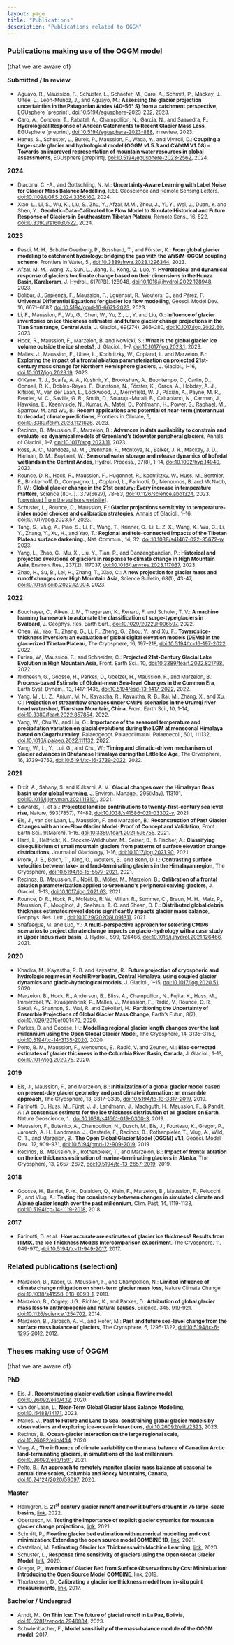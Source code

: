 ```yaml
---
layout: page
title: "Publications"
description: "Publications related to OGGM"
---
```


### Publications making use of the OGGM model

(that we are aware of)

**Submitted / In review**

- <small> Aguayo, R., Maussion, F., Schuster, L., Schaefer, M., Caro, A., Schmitt, P., Mackay, J., Ultee, L., Leon-Muñoz, J., and Aguayo, M.: **Assessing the glacier projection uncertainties in the Patagonian Andes (40–56° S) from a catchment perspective**, EGUsphere [preprint], [doi:10.5194/egusphere-2023-232](https://doi.org/10.5194/egusphere-2023-2325), 2023.</small>
- <small> Caro, A., Condom, T., Rabatel, A., Champollion, N., García, N., and Saavedra, F.: **Hydrological Response of Andean Catchments to Recent Glacier Mass Loss**, EGUsphere [preprint], [doi:10.5194/egusphere-2023-888](https://doi.org/10.5194/egusphere-2023-888), in review, 2023.</small>
- <small> Hanus, S., Schuster, L., Burek, P., Maussion, F., Wada, Y., and Viviroli, D.: **Coupling a large-scale glacier and hydrological model (OGGM v1.5.3 and CWatM V1.08) – Towards an improved representation of mountain water resources in global assessments**, EGUsphere [preprint], [doi:10.5194/egusphere-2023-2562](https://doi.org/10.5194/egusphere-2023-2562), 2024.</small>

**2024**

- <small> Diaconu, C. -A., and Gottschling, N. M.: **Uncertainty-Aware Learning with Label Noise for Glacier Mass Balance Modelling**, IEEE Geoscience and Remote Sensing Letters, [doi:10.1109/LGRS.2024.3356160](https://doi.org/10.1109/LGRS.2024.3356160), 2024.</small>
- <small> Xiao, L., Li, S., Wu, K., Liu, S., Zhu, Y., Afzal, M.M., Zhou, J., Yi, Y., Wei, J., Duan, Y. and Shen, Y.: **Geodetic-Data-Calibrated Ice Flow Model to Simulate Historical and Future Response of Glaciers in Southeastern Tibetan Plateau**, Remote Sens., 16, 522, [doi:10.3390/rs16030522](https://doi.org/10.3390/rs16030522), 2024.</small>

**2023**

- <small> Pesci, M. H., Schulte Overberg, P., Bosshard, T., and Förster, K.: **From global glacier modeling to catchment hydrology: bridging the gap with the WaSiM-OGGM coupling scheme**, Frontiers in Water, 5., [doi:10.3389/frwa.2023.1296344](https://doi.org/10.3389/frwa.2023.1296344), 2023.</small>
- <small> Afzal, M. M., Wang, X., Sun, L., Jiang, T., Kong, Q., Luo, Y: **Hydrological and dynamical response of glaciers to climate change based on their dimensions in the Hunza Basin, Karakoram**, J. Hydrol., 617(PB), 128948, [doi:10.1016/j.jhydrol.2022.128948](https://doi.org/10.1016/j.jhydrol.2022.128948), 2023.</small>
- <small> Bolibar, J., Sapienza, F., Maussion, F., Lguensat, R., Wouters, B., and Pérez, F.: **Universal Differential Equations for glacier ice flow modelling**, Geosci. Model Dev., 16, 6671–6687, [doi:10.5194/gmd-16-6671-2023](https://doi.org/10.5194/gmd-16-6671-2023), 2023.</small>
- <small> Li, F., Maussion, F., Wu, G., Chen, W., Yu, Z., Li, Y. and Liu, G.: **Influence of glacier inventories on ice thickness estimates and future glacier change projections in the Tian Shan range, Central Asia**, J. Glaciol., 69(274), 266–280, [doi:10.1017/jog.2022.60](https://doi.org/10.1017/jog.2022.60), 2023.</small>
- <small> Hock, R., Maussion, F., Marzeion, B. and Nowicki, S.: **What is the global glacier ice volume outside the ice sheets?**, J. Glaciol., 1–7, [doi:10.1017/jog.2023.1](https://doi.org/10.1017/jog.2023.1), 2023.</small>
- <small> Malles, J., Maussion, F., Ultee, L., Kochtitzky, W., Copland, L. and Marzeion, B.: **Exploring the impact of a frontal ablation parameterization on projected 21st-century mass change for Northern Hemisphere glaciers**, J. Glaciol., 1–16, [doi:10.1017/jog.2023.19](https://doi.org/10.1017/jog.2023.19), 2023.</small>
- <small> O'Kane, T. J., Scaife, A. A., Kushnir, Y., Brookshaw, A., Buontempo, C., Carlin, D., Connell, R. K., Doblas-Reyes, F., Dunstone, N., Förster, K., Graça, A., Hobday, A. J., Kitsios, V., van der Laan, L., Lockwood, J., Merryfield, W. J., Paxian, A., Payne, M. R., Reader, M. C., Saville, G. R., Smith, D., Solaraju-Murali, B., Caltabiano, N., Carman, J., Hawkins, E., Keenlyside, N., Kumar, A., Matei, D., Pohlmann, H., Power, S., Raphael, M., Sparrow, M. and Wu, B.: **Recent applications and potential of near-term (interannual to decadal) climate predictions**, Frontiers in Climate, 5, [doi:10.3389/fclim.2023.1121626](https://doi.org/10.3389/fclim.2023.1121626), 2023.</small>
- <small> Recinos, B., Maussion, F., Marzeion, B.: **Advances in data availability to constrain and evaluate ice dynamical models of Greenland’s tidewater peripheral glaciers**, Annals of Glaciol., 1–7, [doi:10.1017/aog.2023.11](https://doi.org/10.1017/aog.2023.11), 2023.</small>
- <small> Ross, A. C., Mendoza, M. M., Drenkhan, F., Montoya, N., Baiker, J. R., Mackay, J. D., Hannah, D. M., Buytaert, W.: **Seasonal water storage and release dynamics of bofedal wetlands in the Central Andes**, Hydrol. Process., 37(8), 1–14, [doi:10.1002/hyp.14940](https://doi.org/10.1002/hyp.14940), 2023.</small>
- <small> Rounce, D. R., Hock, R., Maussion, F., Hugonnet, R., Kochtitzky, W., Huss, M., Berthier, E., Brinkerhoff, D., Compagno, L., Copland, L., Farinotti, D., Menounos, B. and McNabb, R. W.: **Global glacier change in the 21st century: Every increase in temperature matters**, Science (80-. )., 379(6627), 78–83, [doi:10.1126/science.abo1324](https://doi.org/10.1126/science.abo1324), 2023. [[download from the authors website](https://www.cmu.edu/cee/people/faculty/rounce.html)].</small>
- <small> Schuster, L., Rounce, D., Maussion, F.: **Glacier projections sensitivity to temperature-index model choices and calibration strategies**, Annals of Glaciol., 1–16, [doi:10.1017/aog.2023.57](https://doi.org/10.1017/aog.2023.57), 2023.</small>
- <small> Tang, S., Vlug, A., Piao, S., Li, F., Wang, T., Krinner, G., Li, L. Z. X., Wang, X., Wu, G., Li, Y., Zhang, Y., Xu, H., and Yao, T.: **Regional and tele-connected impacts of the Tibetan Plateau surface darkening.**, Nat. Commun., 14, 32, [doi:10.1038/s41467-022-35672-w](https://doi.org/10.1038/s41467-022-35672-w), 2023.</small>
- <small> Yang, L., Zhao, G., Mu, X., Liu, Y., Tian, P., and Danzengbandian, P.: **Historical and projected evolutions of glaciers in response to climate change in High Mountain Asia**, Environ. Res., 237(2), 117037, [doi:10.1016/j.envres.2023.117037](https://doi.org/10.1016/j.envres.2023.117037), 2023. </small>
- <small> Zhao, H., Su, B., Lei, H., Zhang, T., Xiao, C.: **A new projection for glacier mass and runoff changes over High Mountain Asia**, Science Bulletin, 68(1), 43-47, [doi:10.1016/j.scib.2022.12.004](https://doi.org/10.1016/j.scib.2022.12.004), 2023.</small>


**2022**

- <small> Bouchayer, C., Aiken, J. M., Thøgersen, K., Renard, F. and Schuler, T. V.: **A machine learning framework to automate the classification of surge‐type glaciers in Svalbard**, J. Geophys. Res. Earth Surf., [doi:10.1029/2022JF006597](https://doi.org/10.1029/2022JF006597), 2022.</small>
- <small> Chen, W., Yao, T., Zhang, G., Li, F., Zheng, G., Zhou, Y., and Xu, F.: **Towards ice-thickness inversion: an evaluation of global digital elevation models (DEMs) in the glacierized Tibetan Plateau**, The Cryosphere, 16, 197–218, [doi:10.5194/tc-16-197-2022](https://doi.org/10.5194/tc-16-197-2022), 2022.</small>
- <small> Furian, W., Maussion, F., and Schneider, C.: **Projected 21st-Century Glacial Lake Evolution in High Mountain Asia**, Front. Earth Sci., 10, [doi:10.3389/feart.2022.821798](https://doi.org/10.3389/feart.2022.821798), 2022.</small>
- <small> Nidheesh, G., Goosse, H., Parkes, D., Goelzer, H., Maussion, F., and Marzeion, B.: **Process-based Estimate of Global-mean Sea-level Changes in the Common Era**, Earth Syst. Dynam., 13, 1417–1435, [doi:10.5194/esd-13-1417-2022](https://doi.org/10.5194/esd-13-1417-2022), 2022.</small>
- <small> Yang, M., Li, Z., Anjum, M. N., Kayastha, R., Kayastha, R. B., Rai, M., Zhang, X., and Xu, C.: **Projection of streamflow changes under CMIP6 scenarios in the Urumqi river head watershed, Tianshan Mountain, China**, Front. Earth Sci., 10, 1-14, [doi:10.3389/feart.2022.857854](https://doi.org/10.3389/feart.2022.857854), 2022. </small>
- <small> Yang, W., Chu W., and Liu, G.: **Importance of the seasonal temperature and precipitation variation on glacial evolutions during the LGM at monsoonal Himalaya based on Cogarbu valley**, Palaeogeogr. Palaeoclimatol. Palaeoecol., 601, 111132, [doi:10.1016/j.palaeo.2022.111132](https://doi.org/10.1016/j.palaeo.2022.111132), 2022. </small>
- <small> Yang, W., Li, Y., Lui, G., and Chu, W.: **Timing and climatic-driven mechanisms of glacier advances in Bhutanese Himalaya during the Little Ice Age**, The Cryosphere, 16, 3739–3752, [doi:10.5194/tc-16-3739-2022](https://doi.org/10.5194/tc-16-3739-2022), 2022. </small>

**2021**

- <small> Dixit, A., Sahany, S. and Kulkarni, A. V.: **Glacial changes over the Himalayan Beas basin under global warming**, J. Environ. Manage., 295(May), 113101, [doi:10.1016/j.jenvman.2021.113101](https://doi.org/10.1016/j.jenvman.2021.113101), 2021.</small>
- <small> Edwards, T. et al.: **Projected land ice contributions to twenty-first-century sea level rise**, Nature, 593(7857), 74–82, [doi:10.1038/s41586-021-03302-y](https://doi.org/10.1038/s41586-021-03302-y), 2021.</small>
- <small> Eis, J., van der Laan, L., Maussion, F. and Marzeion, B.: **Reconstruction of Past Glacier Changes with an Ice-Flow Glacier Model: Proof of Concept and Validation**, Front. Earth Sci., 9(March), 1–16, [doi:10.3389/feart.2021.595755](https://doi.org/10.3389/feart.2021.595755), 2021.</small>
- <small> Hartl, L., Helfricht, K., Stocker-Waldhuber, M., Seiser, B., & Fischer, A.: **Classifying disequilibrium of small mountain glaciers from patterns of surface elevation change distributions**, Journal of Glaciology, 1-16, [doi:10.1017/jog.2021.90](https://doi.org/10.1017/jog.2021.90), 2021.</small>
- <small> Pronk, J. B., Bolch, T., King, O., Wouters, B., and Benn, D. I.: **Contrasting surface velocities between lake- and land-terminating glaciers in the Himalayan region**, The Cryosphere, [doi:10.5194/tc-15-5577-2021](https://doi.org/10.5194/tc-15-5577-2021), 2021.</small>
- <small> Recinos, B., Maussion, F., Noël, B., Möller, M., Marzeion, B.: **Calibration of a frontal ablation parameterization applied to Greenland's peripheral calving glaciers**, J. Glaciol., 1–13, [doi:10.1017/jog.2021.63](https://doi.org/10.1017/jog.2021.63), 2021.</small>
- <small> Rounce, D. R., Hock, R., McNabb, R. W., Millan, R., Sommer, C., Braun, M. H., Malz, P., Maussion, F., Mouginot, J., Seehaus, T. C. and Shean, D. E.: **Distributed global debris thickness estimates reveal debris significantly impacts glacier mass balance**, Geophys. Res. Lett., [doi:10.1029/2020GL091311](https://doi.org/10.1029/2020GL091311), 2021.</small>
- <small> Shafeeque, M. and Luo, Y.: **A multi-perspective approach for selecting CMIP6 scenarios to project climate change impacts on glacio-hydrology with a case study in Upper Indus river basin**, J. Hydrol., 599, 126466, [doi:10.1016/j.jhydrol.2021.126466](https://doi.org/10.1016/j.jhydrol.2021.126466), 2021.</small>

**2020**

- <small> Khadka, M., Kayastha, R. B. and Kayastha, R.: **Future projection of cryospheric and hydrologic regimes in Koshi River basin, Central Himalaya, using coupled glacier dynamics and glacio-hydrological models**, J. Glaciol., 1–15, [doi:10.1017/jog.2020.51](https://doi.org/10.1017/jog.2020.51), 2020.</small>
- <small> Marzeion, B., Hock, R., Anderson, B., Bliss, A., Champollion, N., Fujita, K., Huss, M., Immerzeel, W., Kraaijenbrink, P., Malles, J., Maussion, F., Radić, V., Rounce, D. R., Sakai, A., Shannon, S., Wal, R. and Zekollari, H.: **Partitioning the Uncertainty of Ensemble Projections of Global Glacier Mass Change**, Earth’s Futur., 8(7), [doi:10.1029/2019ef001470](https://doi.org/10.1029/2019ef001470), 2020.</small>
- <small> Parkes, D. and Goosse, H.: **Modelling regional glacier length changes over the last millennium using the Open Global Glacier Model**, The Cryosphere, 14, 3135–3153, [doi:10.5194/tc-14-3135-2020](https://doi.org/10.5194/tc-14-3135-2020), 2020.</small>
- <small> Pelto, B. M., Maussion, F., Menounos, B., Radić, V. and Zeuner, M.: **Bias-corrected estimates of glacier thickness in the Columbia River Basin, Canada**, J. Glaciol., 1–13, [doi:10.1017/jog.2020.75](https://doi.org/10.1017/jog.2020.75), 2020.</small>

**2019**

- <small> Eis, J., Maussion, F., and Marzeion, B.: **Initialization of a global glacier model based on present-day glacier geometry and past climate information: an ensemble approach**, The Cryosphere, 13, 3317–3335, [doi:10.5194/tc-13-3317-2019](https://doi.org/10.5194/tc-13-3317-2019), 2019.</small>
- <small> Farinotti, D., Huss, M., Fürst, J. J., Landmann, J., Machguth, H., Maussion, F., & Pandit, A.: **A consensus estimate for the ice thickness distribution of all glaciers on Earth**, Nature Geoscience, 1., [doi:10.1038/s41561-019-0300-3](https://doi.org/10.1038/s41561-019-0300-3), 2019.</small>
- <small> Maussion, F., Butenko, A., Champollion, N., Dusch, M., Eis, J., Fourteau, K., Gregor, P., Jarosch, A. H., Landmann, J., Oesterle, F., Recinos, B., Rothenpieler, T., Vlug, A., Wild, C. T., and Marzeion, B.: **The Open Global Glacier Model (OGGM) v1.1**, Geosci. Model Dev., 12, 909-931, [doi:10.5194/gmd-12-909-2019](https://doi.org/10.5194/gmd-12-909-2019), 2019.</small>
- <small> Recinos, B., Maussion, F., Rothenpieler, T., and Marzeion, B.: **Impact of frontal ablation on the ice thickness estimation of marine-terminating glaciers in Alaska**, The Cryosphere, 13, 2657–2672, [doi:10.5194/tc-13-2657-2019](https://doi.org/10.5194/tc-13-2657-2019), 2019.</small>

**2018**

- <small> Goosse, H., Barriat, P.-Y., Dalaiden, Q., Klein, F., Marzeion, B., Maussion, F., Pelucchi, P., and Vlug, A.: **Testing the consistency between changes in simulated climate and Alpine glacier length over the past millennium**, Clim. Past, 14, 1119-1133, [doi:10.5194/cp-14-1119-2018](https://doi.org/10.5194/cp-14-1119-2018), 2018.</small>

**2017**

- <small> Farinotti, D. et al.:  **How accurate are estimates of glacier ice thickness? Results from ITMIX, the Ice Thickness Models Intercomparison eXperiment**, The Cryosphere, 11, 949-970, [doi:10.5194/tc-11-949-2017](https://doi.org/10.5194/tc-11-949-2017), 2017.</small>


### Related publications (selection)

- <small> Marzeion, B., Kaser, G., Maussion, F., and Champollion, N.: **Limited influence of climate change mitigation on short-term glacier mass loss**, Nature Climate Change, [doi:10.1038/s41558-018-0093-1](https://doi.org/10.1038/s41558-018-0093-1), 2018. </small>
- <small> Marzeion, B., Cogley, J.G., Richter, K., and Parkes, D.: **Attribution of global glacier mass loss to anthropogenic and natural causes**, Science, 345, 919-921, [doi:10.1126/science.1254702](https://doi.org/10.1126/science.1254702), 2014. </small>
- <small> Marzeion, B., Jarosch, A. H., and Hofer, M.: **Past and future sea-level change from the surface mass balance of glaciers**, The Cryosphere, 6, 1295-1322, [doi:10.5194/tc-6-1295-2012](https://doi.org/10.5194/tc-6-1295-2012), 2012. </small>

### Theses making use of OGGM

(that we are aware of)

**PhD**

- <small> Eis, J., **Reconstructing glacier evolution using a flowline model**, [doi:10.26092/elib/432](http://dx.doi.org/10.26092/elib/432), 2020. </small>
- <small> van der Laan, L., **Near-Term Global Glacier Mass Balance Modelling**, [doi:10.15488/14171](https://doi.org/10.15488/14171), 2023. </small>
- <small> Malles, J., **Past to Future and Land to Sea: constraining global glacier models by observations and exploring ice-ocean interactions**, [doi:10.26092/elib/2323](http://dx.doi.org/10.26092/elib/2323), 2023. </small>
- <small> Recinos, B., **Ocean-glacier interaction on the large regional scale**, [doi:10.26092/elib/434](http://dx.doi.org/10.26092/elib/434), 2020. </small>
- <small> Vlug, A., **The influence of climate variability on the mass balance of Canadian Arctic land-terminating glaciers, in simulations of the last millennium**, [doi:10.26092/elib/1501](http://dx.doi.org/10.26092/elib/1501), 2021. </small>
- <small> Pelto, B., **An approach to remotely monitor glacier mass balance at seasonal to annual time scales, Columbia and Rocky Mountains, Canada**, [doi:10.24124/2020/59097](http://doi.org/10.24124/2020/59097), 2020. </small>

**Master**
- <small> Holmgren, E. **21<sup>st</sup> century glacier runoff and how it buffers drought in 75 large-scale basins**, [link](https://diglib.uibk.ac.at/ulbtirolhs/content/titleinfo/7754587), 2022. </small>
- <small> Oberrauch, M. **Testing the importance of explicit glacier dynamics for mountain glacier change projections**, [link](https://diglib.uibk.ac.at/ulbtirolhs/content/titleinfo/5878449), 2021. </small>
- <small> Schmitt, P., **Flowline glacier bed estimation with numerical modelling and cost minimization: Extending the open source model COMBINE 1D**, [link](https://diglib.uibk.ac.at/ulbtirolhs/content/titleinfo/6139027), 2021. </small>
- <small> Castellani, M. **Estimating Glacier Ice Thickness with Machine Learning**, [link](https://diglib.uibk.ac.at/urn:nbn:at:at-ubi:1-60115), 2020. </small>
- <small> Schuster, L., **Response time sensitivity of glaciers using the Open Global Glacier Model**, [link](https://diglib.uibk.ac.at/ulbtirolhs/content/titleinfo/4864453), 2020. </small>
- <small> Gregor, P., **Inversion of Glacier Bed from Surface Observations by Cost Minimization: Introducing the Open Source Model COMBINE**, [link](https://diglib.uibk.ac.at/ulbtirolhs/content/titleinfo/3086935), 2019. </small>
- <small> Thorlaksson, D., **Calibrating a glacier ice thickness model from in-situ point measurements**, [link](https://diglib.uibk.ac.at/urn:nbn:at:at-ubi:1-7259), 2017. </small>

**Bachelor / Undergrad**
- <small> Arndt, M., **On Thin Ice: The future of glacial runoff in La Paz, Bolivia**, [doi:10.5281/zenodo.7946884](https://dx.doi.org/10.5281/zenodo.7946884), 2023. </small>
- <small> Schwienbacher, F., **Model sensitivity of the mass-balance module of the OGGM model**, 2017. </small>
